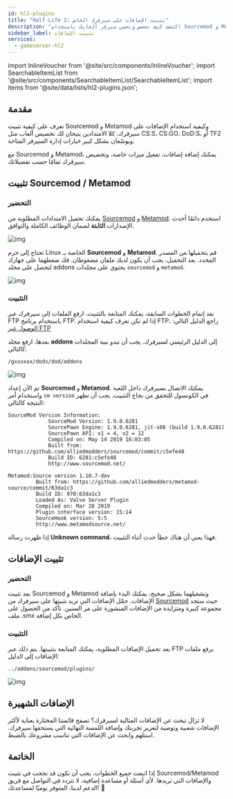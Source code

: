 ```yaml
---
id: hl2-plugins
title: "Half-Life 2: تثبيت الإضافات على سيرفرك الخاص"
description: "اكتشف كيف تخصص وتحسن سيرفر ألعابك باستخدام Sourcemod و Metamod لإدارة وميزات أفضل → تعلّم المزيد الآن"
sidebar_label: تثبيت الإضافات
services:
  - gameserver-hl2
---
```


import InlineVoucher from '@site/src/components/InlineVoucher';
import SearchableItemList from '@site/src/components/SearchableItemList/SearchableItemList';
import items from '@site/data/lists/hl2-plugins.json';


## مقدمة

تعرف على كيفية تثبيت Sourcemod و Metamod وكيفية استخدام الإضافات على سيرفرك. كلا الامتدادين يتيحان لك تخصيص ألعاب مثل CS:S، CS:GO، DoD:S، أو TF2 ويوسّعان بشكل كبير خيارات إدارة السيرفر المتاحة.

مع Sourcemod و Metamod، يمكنك إضافة إضافات، تفعيل ميزات خاصة، وتخصيص سيرفرك تمامًا حسب تفضيلاتك.

<InlineVoucher />



## تثبيت Sourcemod / Metamod

### التحضير

يمكنك تحميل الامتدادات المطلوبة من [Sourcemod](https://sourcemod.net/) و [Metamod](https://www.sourcemm.net/downloads.php?branch=stable). استخدم دائمًا أحدث الإصدارات **الثابتة** لضمان الوظائف الكاملة والتوافق.

![img](https://screensaver01.zap-hosting.com/index.php/s/STp7pRgjYS4c4yg/preview)

تحتاج إلى حزم Linux الخاصة بـ **Sourcemod** و **Metamod**. قم بتحميلها من المصدر المحدد. بعد التحميل، يجب أن يكون لديك ملفان مضغوطان. فك ضغطهما على جهازك لتحصل على مجلد addons يحتوي على مجلدات `sourcemod` و `metamod`.

![img](https://screensaver01.zap-hosting.com/index.php/s/WbxyRK8FM7GKxqt/preview)

### التثبيت

بعد إتمام الخطوات السابقة، يمكنك المتابعة بالتثبيت. ارفع الملفات إلى سيرفرك عبر FTP باستخدام برنامج FTP. إذا لم تكن تعرف كيفية استخدام FTP، راجع الدليل التالي: [الوصول عبر FTP](gameserver-ftpaccess.md)

بعدها، ارفع مجلد **addons** إلى الدليل الرئيسي لسيرفرك. يجب أن تبدو بنية المجلدات كالتالي:

```
/gxxxxxx/dods/dod/addons
```

![img](https://screensaver01.zap-hosting.com/index.php/s/JzWxPT3yP4zAsHz/preview)

تم الآن إعداد **Sourcemod** و **Metamod**. يمكنك الاتصال بسيرفرك داخل اللعبة واستخدام أمر ``sm version`` في الكونسول للتحقق من نجاح التثبيت. يجب أن تظهر النتيجة كالتالي:

```
SourceMod Version Information:
             SourceMod Version: 1.9.0.6281
             SourcePawn Engine: 1.9.0.6281, jit-x86 (build 1.9.0.6281)
             SourcePawn API: v1 = 4, v2 = 12
             Compiled on: May 14 2019 16:03:05
             Built from: https://github.com/alliedmodders/sourcemod/commit/c5efe48
             Build ID: 6281:c5efe48
             http://www.sourcemod.net/
```
```             
Metamod:Source version 1.10.7-dev
         Built from: https://github.com/alliedmodders/metamod-source/commit/63da1c3
         Build ID: 970:63da1c3
         Loaded As: Valve Server Plugin
         Compiled on: Mar 28 2019
         Plugin interface version: 15:14
         SourceHook version: 5:5
         http://www.metamodsource.net/
```

إذا ظهرت رسالة **Unknown command**، فهذا يعني أن هناك خطأ حدث أثناء التثبيت.



## تثبيت الإضافات

### التحضير

بعد تثبيت Sourcemod و Metamod وتشغيلهما بشكل صحيح، يمكنك البدء بإضافة الإضافات. حمّل الإضافات التي تريد تثبيتها على سيرفرك من [Sourcemod](https://sourcemod.net/) حيث ستجد مجموعة كبيرة ومتزايدة من الإضافات المنشورة على مر السنين. تأكد من الحصول على ملف .smx الخاص بكل إضافة.

### التثبيت

بعد تحميل الإضافات المطلوبة، يمكنك المتابعة بتثبيتها. يتم ذلك عبر FTP برفع ملفات الإضافات إلى الدليل:

```
../addons/sourcemod/plugins/
```


![img](https://screensaver01.zap-hosting.com/index.php/s/A6E4cQCwQnoqTKc/preview)



## الإضافات الشهيرة
لا تزال تبحث عن الإضافات المثالية لسيرفرك؟ تصفح قائمتنا المختارة بعناية لأكثر الإضافات شعبية وتوصية لتعزيز تجربتك وإضافة اللمسة النهائية التي يستحقها سيرفرك. استلهم وابحث عن الإضافات التي تناسب مشروعك بالضبط.
<SearchableItemList items={items} />


## الخاتمة

إذا اتبعت جميع الخطوات، يجب أن تكون قد نجحت في تثبيت Sourcemod/Metamod والإضافات التي تريدها. لأي أسئلة أو مساعدة إضافية، لا تتردد في التواصل مع فريق الدعم لدينا، المتوفر يوميًا لمساعدتك! 🙂

<InlineVoucher />